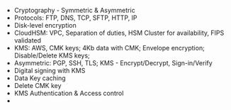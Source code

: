 - Cryptography - Symmetric & Asymmetric
- Protocols: FTP, DNS, TCP, SFTP, HTTP, IP
- Disk-level encryption
- CloudHSM: VPC, Separation of duties, HSM Cluster for availability, FIPS validated
- KMS: AWS, CMK keys; 4Kb data with CMK; Envelope encryption; Disable/Delete KMS keys; 
- Asymmetric: PGP, SSH, TLS; KMS - Encrypt/Decrypt, Sign-in/Verify
- Digital signing with KMS
- Data Key caching
- Delete CMK key
- KMS Authentication & Access control
- 